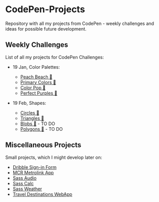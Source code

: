 # CodePen-Projects
Repository with all my projects from CodePen - weekly challenges and ideas for possible future development.

## Weekly Challenges
List of all my projects for CodePen Challenges:
- 19 Jan, Color Palettes:
    - [Peach Beach 🍑](https://github.com/ann-dev/codepen-projects/tree/master/c01-peach-beach)
    - [Primary Colors 🍎](https://github.com/ann-dev/CodePen-Projects/tree/master/c02-primary-colors)
    - [Color Pop 🎈](https://github.com/ann-dev/CodePen-Projects/tree/master/c03-color-pop)
    - [Perfect Purples 🍇](https://github.com/ann-dev/CodePen-Projects/tree/master/c04-perfect-purples)

- 19 Feb, Shapes:
    - [Circles 🔵](https://github.com/ann-dev/CodePen-Projects/tree/master/c05-circles)
    - [Triangles 🔺](https://github.com/ann-dev/CodePen-Projects/tree/master/c06-triangles)
    - [Blobs 🍦]() - TO DO
    - [Polygons 🔷]() - TO DO

## Miscellaneous Projects
Small projects, which I might develop later on:
- [Dribble Sign-in Form](https://github.com/ann-dev/CodePen-Projects/tree/master/dribble-login)
- [MCR Metrolink App](https://github.com/ann-dev/CodePen-Projects/tree/master/metrolink-app)
- [Sass Audio](https://github.com/ann-dev/CodePen-Projects/tree/master/sass-audio)
- [Sass Calc](https://github.com/ann-dev/CodePen-Projects/tree/master/sass-calc)
- [Sass Weather](https://github.com/ann-dev/CodePen-Projects/tree/master/sass-weather)
- [Travel Destinations WebApp](https://github.com/ann-dev/CodePen-Projects/tree/master/travel-destinations)